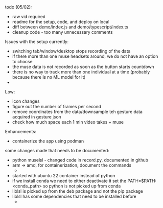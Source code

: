 todo (05/02):
- raw vid required
- readme for the setup, code, and deploy on local 
- diff between demo/index.js and demo/typescript/index.ts
- cleanup code - too many unnecessary comments

Issues with the setup currently:
- switching tab/window/desktop stops recording of the data 
- if there more than one muse headsets around, we do not have an option to choose
- the muse data is not recorded as soon as the button starts countdown
- there is no way to track more than one individual at a time (probably because there is no ML model for it)
- 

Low:
- icon changes
- figure out the number of frames per second
- remove coordinates from the data/downsample teh gesture data acquired in gesture.json
- check how much space each 1 min video takes + muse 

Enhancements:
- containerize the app using podman 



some changes made that needs to be documented:
- python muselsl - changed code in record.py, documented in github
- arm -> amd, for containerization, document the commands
  - <document it here>
- started with ubuntu 22 container instead of python
- if we install conda we need to either deactivate it set the PATH=$PATH:<conda_path> so python is not picked up from conda
- liblsl is picked up from the deb package and not the pip package
- liblsl has some dependencies that need to be installed before
  - <document it here>